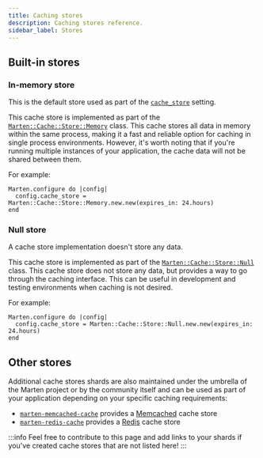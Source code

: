 ```yaml
---
title: Caching stores
description: Caching stores reference.
sidebar_label: Stores
---
```


## Built-in stores

### In-memory store

This is the default store used as part of the [`cache_store`](../../development/reference/settings#cache_store) setting.

This cache store is implemented as part of the [`Marten::Cache::Store::Memory`](pathname:///api/dev/Marten/Cache/Store/Memory.html) class. This cache stores all data in memory within the same process, making it a fast and reliable option for caching in single process environments. However, it's worth noting that if you're running multiple instances of your application, the cache data will not be shared between them.

For example:

```crystal
Marten.configure do |config|
  config.cache_store = Marten::Cache::Store::Memory.new.new(expires_in: 24.hours)
end
```

### Null store

A cache store implementation doesn't store any data.

This cache store is implemented as part of the [`Marten::Cache::Store::Null`](pathname:///api/dev/Marten/Cache/Store/Null.html) class. This cache store does not store any data, but provides a way to go through the caching interface. This can be useful in development and testing environments when caching is not desired.

For example:

```crystal
Marten.configure do |config|
  config.cache_store = Marten::Cache::Store::Null.new.new(expires_in: 24.hours)
end
```

## Other stores

Additional cache stores shards are also maintained under the umbrella of the Marten project or by the community itself and can be used as part of your application depending on your specific caching requirements:

* [`marten-memcached-cache`](https://github.com/martenframework/marten-memcached-cache) provides a [Memcached](https://memcached.org) cache store
* [`marten-redis-cache`](https://github.com/martenframework/marten-redis-cache) provides a [Redis](https://redis.io) cache store

:::info
Feel free to contribute to this page and add links to your shards if you've created cache stores that are not listed here!
:::
